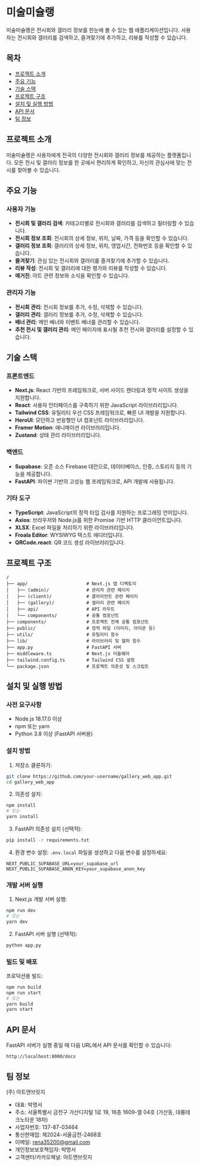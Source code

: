 # 미술미슐랭

미술미슐랭은 전시회와 갤러리 정보를 한눈에 볼 수 있는 웹 애플리케이션입니다. 사용자는 전시회와 갤러리를 검색하고, 즐겨찾기에 추가하고, 리뷰를 작성할 수 있습니다.

## 목차

- [프로젝트 소개](#프로젝트-소개)
- [주요 기능](#주요-기능)
- [기술 스택](#기술-스택)
- [프로젝트 구조](#프로젝트-구조)
- [설치 및 실행 방법](#설치-및-실행-방법)
- [API 문서](#api-문서)
- [팀 정보](#팀-정보)

## 프로젝트 소개

미술미슐랭은 사용자에게 전국의 다양한 전시회와 갤러리 정보를 제공하는 플랫폼입니다. 모든 전시 및 갤러리 정보를 한 곳에서 편리하게 확인하고, 자신의 관심사에 맞는 전시를 찾아볼 수 있습니다.

## 주요 기능

### 사용자 기능
- **전시회 및 갤러리 검색**: 카테고리별로 전시회와 갤러리를 검색하고 필터링할 수 있습니다.
- **전시회 정보 조회**: 전시회의 상세 정보, 위치, 날짜, 가격 등을 확인할 수 있습니다.
- **갤러리 정보 조회**: 갤러리의 상세 정보, 위치, 영업시간, 전화번호 등을 확인할 수 있습니다.
- **즐겨찾기**: 관심 있는 전시회와 갤러리를 즐겨찾기에 추가할 수 있습니다.
- **리뷰 작성**: 전시회 및 갤러리에 대한 평가와 리뷰를 작성할 수 있습니다.
- **매거진**: 아트 관련 정보와 소식을 확인할 수 있습니다.

### 관리자 기능
- **전시회 관리**: 전시회 정보를 추가, 수정, 삭제할 수 있습니다.
- **갤러리 관리**: 갤러리 정보를 추가, 수정, 삭제할 수 있습니다.
- **배너 관리**: 메인 배너와 이벤트 배너를 관리할 수 있습니다.
- **추천 전시 및 갤러리 관리**: 메인 페이지에 표시될 추천 전시와 갤러리를 설정할 수 있습니다.

## 기술 스택

### 프론트엔드
- **Next.js**: React 기반의 프레임워크로, 서버 사이드 렌더링과 정적 사이트 생성을 지원합니다.
- **React**: 사용자 인터페이스를 구축하기 위한 JavaScript 라이브러리입니다.
- **Tailwind CSS**: 유틸리티 우선 CSS 프레임워크로, 빠른 UI 개발을 지원합니다.
- **HeroUI**: 모던하고 반응형인 UI 컴포넌트 라이브러리입니다.
- **Framer Motion**: 애니메이션 라이브러리입니다.
- **Zustand**: 상태 관리 라이브러리입니다.

### 백엔드
- **Supabase**: 오픈 소스 Firebase 대안으로, 데이터베이스, 인증, 스토리지 등의 기능을 제공합니다.
- **FastAPI**: 파이썬 기반의 고성능 웹 프레임워크로, API 개발에 사용됩니다.

### 기타 도구
- **TypeScript**: JavaScript의 정적 타입 검사를 지원하는 프로그래밍 언어입니다.
- **Axios**: 브라우저와 Node.js를 위한 Promise 기반 HTTP 클라이언트입니다.
- **XLSX**: Excel 파일을 처리하기 위한 라이브러리입니다.
- **Froala Editor**: WYSIWYG 텍스트 에디터입니다.
- **QRCode.react**: QR 코드 생성 라이브러리입니다.

## 프로젝트 구조

```
/
├── app/                      # Next.js 앱 디렉토리
│   ├── (admin)/              # 관리자 관련 페이지
│   ├── (client)/             # 클라이언트 관련 페이지
│   ├── (gallery)/            # 갤러리 관련 페이지
│   ├── api/                  # API 라우트
│   └── components/           # 공통 컴포넌트
├── components/               # 프로젝트 전체 공통 컴포넌트
├── public/                   # 정적 파일 (이미지, 아이콘 등)
├── utils/                    # 유틸리티 함수
├── lib/                      # 라이브러리 및 헬퍼 함수
├── app.py                    # FastAPI 서버
├── middleware.ts             # Next.js 미들웨어
├── tailwind.config.ts        # Tailwind CSS 설정
└── package.json              # 프로젝트 의존성 및 스크립트
```

## 설치 및 실행 방법

### 사전 요구사항
- Node.js 18.17.0 이상
- npm 또는 yarn
- Python 3.8 이상 (FastAPI 서버용)

### 설치 방법

1. 저장소 클론하기:
```bash
git clone https://github.com/your-username/gallery_web_app.git
cd gallery_web_app
```

2. 의존성 설치:
```bash
npm install
# 또는
yarn install
```

3. FastAPI 의존성 설치 (선택적):
```bash
pip install -r requirements.txt
```

4. 환경 변수 설정:
`.env.local` 파일을 생성하고 다음 변수를 설정하세요:
```
NEXT_PUBLIC_SUPABASE_URL=your_supabase_url
NEXT_PUBLIC_SUPABASE_ANON_KEY=your_supabase_anon_key
```

### 개발 서버 실행

1. Next.js 개발 서버 실행:
```bash
npm run dev
# 또는
yarn dev
```

2. FastAPI 서버 실행 (선택적):
```bash
python app.py
```

### 빌드 및 배포

프로덕션용 빌드:
```bash
npm run build
npm run start
# 또는
yarn build
yarn start
```

## API 문서

FastAPI 서버가 실행 중일 때 다음 URL에서 API 문서를 확인할 수 있습니다:
```
http://localhost:8000/docs
```

## 팀 정보

(주) 아트앤브릿지
- 대표: 박명서
- 주소: 서울특별시 금천구 가산디지털 1로 19, 16층 1609-엘 04호 (가산동, 대륭테크노타운 18차)
- 사업자번호: 137-87-03464
- 통신판매업: 제2024-서울금천-2468호
- 이메일: rena35200@gmail.com
- 개인정보보호책임자: 박명서
- 고객센터/카카오채널: 아트앤브릿지
